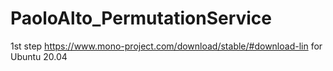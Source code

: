 # PaoloAlto_PermutationService

1st step
https://www.mono-project.com/download/stable/#download-lin
for Ubuntu 20.04
